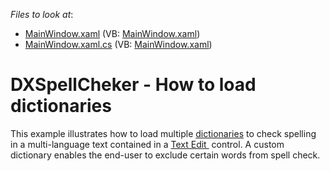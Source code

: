 <!-- default file list -->
*Files to look at*:

* [MainWindow.xaml](./CS/SpellingDictionaryExample/MainWindow.xaml) (VB: [MainWindow.xaml](./VB/SpellingDictionaryExample/MainWindow.xaml))
* [MainWindow.xaml.cs](./CS/SpellingDictionaryExample/MainWindow.xaml.cs) (VB: [MainWindow.xaml](./VB/SpellingDictionaryExample/MainWindow.xaml))
<!-- default file list end -->
# DXSpellCheker - How to load dictionaries


This example illustrates how to load multiple <a href="http://help.devexpress.com/#WPF/CustomDocument8945">dictionaries</a> to check spelling in a multi-language text contained in a <a href="http://help.devexpress.com/#WPF/CustomDocument6165">Text Edit </a> control. A custom dictionary enables the end-user to exclude certain words from spell check. 

<br/>


